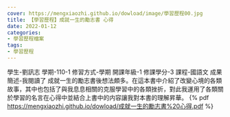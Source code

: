 ```yaml
---
cover: https://mengxiaozhi.github.io/dowload/image/學習歷程00.jpg
title: 【學習歷程】成就一生的勵志書 心得
date: 2022-01-12
categories:
- 學習歷程檔案
tags:
- 學習歷程
---
```

學生-劉訊志
學期-110-1
修習方式-學期
開課年級-1
修課學分-3
課程-國語文
成果簡述-我閱讀了 成就一生的勵志書後想法頗多。在這本書中介紹了改變心境的各類故事，其中也包括了與我息息相關的克服學習中的各類挫折，對此我運用了各類關於學習的名言在心得中並結合上書中的内容讓我對本書的理解昇華。
{% pdf https://mengxiaozhi.github.io/dowload/成就一生的勵志書%20心得.pdf %}